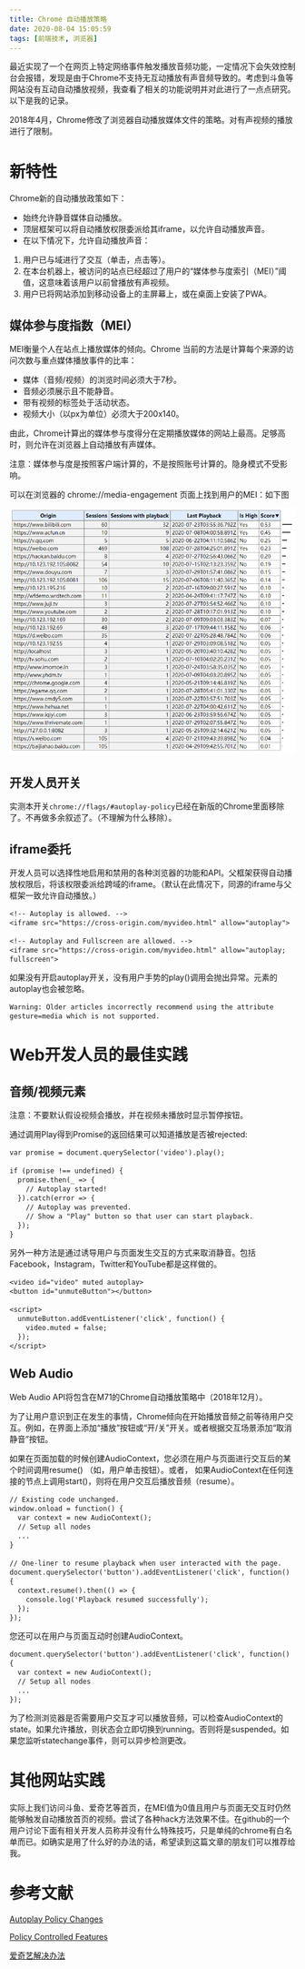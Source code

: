 ```yaml
---
title: Chrome 自动播放策略
date: 2020-08-04 15:05:59
tags: [前端技术, 浏览器]
---
```


最近实现了一个在网页上特定网络事件触发播放音频功能，一定情况下会失效控制台会报错，发现是由于Chrome不支持无互动播放有声音频导致的。考虑到斗鱼等网站没有互动自动播放视频，我查看了相关的功能说明并对此进行了一点点研究。以下是我的记录。

2018年4月，Chrome修改了浏览器自动播放媒体文件的策略。对有声视频的播放进行了限制。

# 新特性

Chrome新的自动播放政策如下：

- 始终允许静音媒体自动播放。
- 顶层框架可以将自动播放权限委派给其iframe，以允许自动播放声音。
- 在以下情况下，允许自动播放声音：
1. 用户已与域进行了交互（单击，点击等）。
2. 在本台机器上，被访问的站点已经超过了用户的“媒体参与度索引（MEI）”阈值，这意味着该用户以前曾播放有声视频。
3. 用户已将网站添加到移动设备上的主屏幕上，或在桌面上安装了PWA。


## 媒体参与度指数（MEI）

MEI衡量个人在站点上播放媒体的倾向。Chrome 当前的方法是计算每个来源的访问次数与重点媒体播放事件的比率：

- 媒体（音频/视频）的浏览时间必须大于7秒。
- 音频必须展示且不能静音。
- 带有视频的标签处于活动状态。
- 视频大小（以px为单位）必须大于200x140。

由此，Chrome计算出的媒体参与度得分在定期播放媒体的网站上最高。足够高时，则允许在浏览器上自动播放有声媒体。

注意：媒体参与度是按照客户端计算的，不是按照账号计算的。隐身模式不受影响。

可以在浏览器的 chrome://media-engagement 页面上找到用户的MEI：如下图

![](/images/chrome-autoplay-policy/media-engagement.png)

## 开发人员开关

实测本开关`chrome://flags/#autoplay-policy`已经在新版的Chrome里面移除了。不再做多余叙述了。（不理解为什么移除）。

## iframe委托

开发人员可以选择性地启用和禁用的各种浏览器的功能和API。父框架获得自动播放权限后，将该权限委派给跨域的iframe。（默认在此情况下，同源的iframe与父框架一致允许自动播放。）

```
<!-- Autoplay is allowed. -->
<iframe src="https://cross-origin.com/myvideo.html" allow="autoplay">

<!-- Autoplay and Fullscreen are allowed. -->
<iframe src="https://cross-origin.com/myvideo.html" allow="autoplay; fullscreen">
```
如果没有开启autoplay开关，没有用户手势的play()调用会抛出异常。元素的autoplay也会被忽略。

```
Warning: Older articles incorrectly recommend using the attribute gesture=media which is not supported.
```

# Web开发人员的最佳实践

## 音频/视频元素

注意：不要默认假设视频会播放，并在视频未播放时显示暂停按钮。

通过调用Play得到Promise的返回结果可以知道播放是否被rejected:

```
var promise = document.querySelector('video').play();

if (promise !== undefined) {
  promise.then(_ => {
    // Autoplay started!
  }).catch(error => {
    // Autoplay was prevented.
    // Show a "Play" button so that user can start playback.
  });
}
```

另外一种方法是通过诱导用户与页面发生交互的方式来取消静音。包括Facebook，Instagram，Twitter和YouTube都是这样做的。

```
<video id="video" muted autoplay>
<button id="unmuteButton"></button>

<script>
  unmuteButton.addEventListener('click', function() {
    video.muted = false;
  });
</script>
```

## Web Audio

Web Audio API将包含在M71的Chrome自动播放策略中（2018年12月）。

为了让用户意识到正在发生的事情，Chrome倾向在开始播放音频之前等待用户交互。例如，在界面上添加“播放”按钮或“开/关”开关。或者根据交互场景添加“取消静音”按钮。

如果在页面加载的时候创建AudioContext，您必须在用户与页面进行交互后的某个时间调用resume() （如，用户单击按钮）。或者， 如果AudioContext在任何连接的节点上调用start()，则将在用户交互后播放音频（resume）。

```
// Existing code unchanged.
window.onload = function() {
  var context = new AudioContext();
  // Setup all nodes
  ...
}

// One-liner to resume playback when user interacted with the page.
document.querySelector('button').addEventListener('click', function() {
  context.resume().then(() => {
    console.log('Playback resumed successfully');
  });
});
```

您还可以在用户与页面互动时创建AudioContext。

```
document.querySelector('button').addEventListener('click', function() {
  var context = new AudioContext();
  // Setup all nodes
  ...
});
```

为了检测浏览器是否需要用户交互才可以播放音频，可以检查AudioContext的state。如果允许播放，则状态会立即切换到running。否则将是suspended。如果您监听statechange事件，则可以异步检测更改。

# 其他网站实践

实际上我们访问斗鱼、爱奇艺等首页，在MEI值为0值且用户与页面无交互时仍然能够触发自动播放首页的视频。尝试了各种hack方法效果不佳。在github的一个用户讨论下面有相关开发人员称并没有什么特殊技巧，只是单纯的chrome有白名单而已。如确实是用了什么好的办法的话，希望读到这篇文章的朋友们可以推荐给我。

# 参考文献
[Autoplay Policy Changes](https://developers.google.com/web/updates/2017/09/autoplay-policy-changes#chrome_enterprise_policies)

[Policy Controlled Features](https://github.com/w3c/webappsec-permissions-policy/blob/master/features.md)

[爱奇艺解决办法](https://github.com/gnipbao/iblog/issues/25#issuecomment-643894062)
